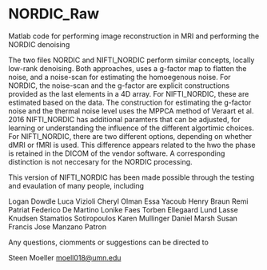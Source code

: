 # NORDIC_Raw
Matlab code for performing image reconstruction in MRI and performing the NORDIC denoising

The two files NORDIC and NIFTI_NORDIC perform similar concepts, locally low-rank denoising.
Both approaches, uses a g-factor map to flatten the noise, and a noise-scan for estimating the homoegenous noise.
For NORDIC, the noise-scan and the g-factor are explicit constructions provided as the last elements in a 4D array.
For NIFTI_NORDIC, these are estimated based on the data. The construction for estimating the g-factor noise and the thermal noise level
uses the MPPCA method of Veraart et al. 2016
NIFTI_NORDIC has additional paramters that can be adjusted, for learning or understanding the influence of the different algortimic choices.
For NIFTI_NORDIC, there are two different options, depending on whether dMRI or fMRI is used. 
This difference appears related to the hwo the phase is retained in the DICOM of the vendor software. A corresponding distinction is not neccesary for the NORDIC processing.

This version of NIFTI_NORDIC has been made possible through the testing and evaulation of many people, including


Logan Dowdle
Luca Vizioli
Cheryl Olman
Essa Yacoub
Henry Braun
Remi Patriat
Federico De Martino
Lonike Faes
Torben Ellegaard Lund
Lasse Knudsen
Stamatios Sotiropoulos
Karen Mullinger
Daniel Marsh
Susan Francis
Jose Manzano Patron


Any questions, ciomments or suggestions can be directed to

Steen Moeller
moell018@umn.edu
